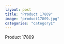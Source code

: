 ```yaml
---
layout: post
title: "Product 17809"
image: "product17809.jpg"
categories: "category1"
---
```

Product 17809
